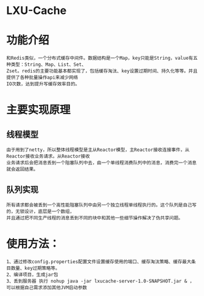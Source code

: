 # LXU-Cache
    
# 功能介绍
	和Redis类似，一个分布式缓存中间件。数据结构是一个Map，key只能是String，value有五种类型：String、Map、List、Set、
	Zset。redis的主要功能基本都实现了，包括缓存淘汰、key设置过期时间、持久化等等。并且提供了各种批量操作api来减少网络
	IO次数，达到提升写缓存效率目的。
# 主要实现原理
## 线程模型
    由于用到了netty，所以整体线程模型是主从Reactor模型，主Reactor接收连接事件，从Reactor接收业务请求。从Reactor接收
	业务请求后会把消息丢到一个阻塞队列中去，由一个单线程消费队列中的消息，消费完一个消息就会返回结果。
## 队列实现
	所有请求都会被丢到一个高性能阻塞队列中由另一个独立线程单线程执行的。这个队列是自己写的，无锁设计，底层是一个数组，
	并且通过把不同生产线程的消息丢到不同的块中和其他一些细节操作解决了伪共享问题。




# 	使用方法：
    1、通过修改config.properties配置文件设置缓存使用的端口、缓存淘汰策略、缓存最大条目数量、key过期策略等。
    2、编译项目，生成jar包
    3、丢到服务器 执行 nohup java -jar lxucache-server-1.0-SNAPSHOT.jar & ，可以根据自己需求添加其他JVM启动参数

